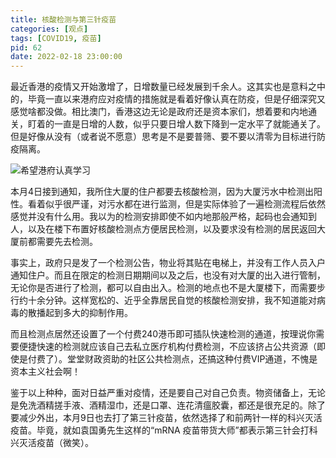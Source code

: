 ```yaml
---
title: 核酸检测与第三针疫苗
categories: [观点]
tags: [COVID19, 疫苗]
pid: 62
date: 2022-02-18 23:00:00
---
```


最近香港的疫情又开始激增了，日增数量已经发展到千余人。这其实也是意料之中的，毕竟一直以来港府应对疫情的措施就是看着好像认真在防疫，但是仔细深究又感觉啥都没做。相比澳门，香港这边无论是政府还是资本家们，想着要和内地通关，盯着的一直是日增的人数，似乎只要日增人数下降到一定水平了就能通关了。但是好像从没有（或者说不愿意）思考是不是要普筛、要不要以清零为目标进行防疫隔离。

![希望港府认真学习](https://cos.pinlyu.com/post/2022/62-China_experience.jpg#550x)
<!-- more -->

本月4日接到通知，我所住大厦的住户都要去核酸检测，因为大厦污水中检测出阳性。看着似乎很严谨，对污水都在进行监测，但是实际体验了一遍检测流程后依然感觉并没有什么用。我以为的检测安排即使不如内地那般严格，起码也会通知到人，以及在楼下布置好核酸检测点方便居民检测，以及要求没有检测的居民返回大厦前都需要先去检测。

事实上，政府只是发了一个检测公告，物业将其贴在电梯上，并没有工作人员入户通知住户。而且在限定的检测日期期间以及之后，也没有对大厦的出入进行管制，无论你是否进行了检测，都可以自由出入。检测的地点也不是大厦楼下，而需要步行约十余分钟。这样宽松的、近乎全靠居民自觉的核酸检测安排，我不知道能对病毒的散播起到多大的抑制作用。

而且检测点居然还设置了一个付费240港币即可插队快速检测的通道，按理说你需要便捷快速的检测就应该自己去私立医疗机构付费检测，不应该挤占公共资源（即使是付费了）。堂堂财政资助的社区公共检测点，还搞这种付费VIP通道，不愧是资本主义社会啊！

鉴于以上种种，面对日益严重对疫情，还是要自己对自己负责。物资储备上，无论是免洗酒精搓手液、酒精湿巾，还是口罩、连花清瘟胶囊，都还是很充足的。除了要减少外出，本月9日也去打了第三针疫苗，依然选择了和前两针一样的科兴灭活疫苗。毕竟，就如袁国勇先生这样的“mRNA 疫苗带货大师”都表示第三针会打科兴灭活疫苗（微笑）。